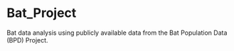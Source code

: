 # Bat_Project
Bat data analysis using publicly available data from the Bat Population Data (BPD) Project.
